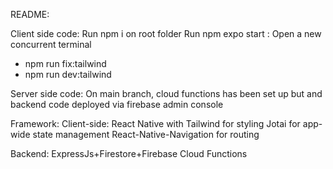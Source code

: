 README:

Client side code:
Run npm i on root folder
Run npm expo start
<If styling issues exist>:
Open a new concurrent terminal

- npm run fix:tailwind
- npm run dev:tailwind

Server side code:
On main branch, cloud functions
has been set up but and backend code deployed via firebase admin console

Framework:
Client-side:
React Native with Tailwind for styling
Jotai for app-wide state management
React-Native-Navigation for routing

Backend:
ExpressJs+Firestore+Firebase Cloud Functions
